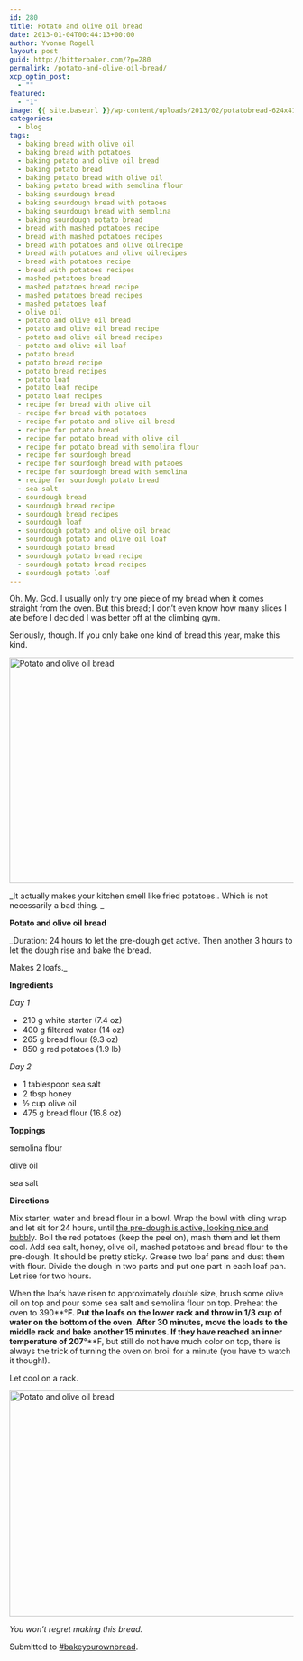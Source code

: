 ```yaml
---
id: 280
title: Potato and olive oil bread
date: 2013-01-04T00:44:13+00:00
author: Yvonne Rogell
layout: post
guid: http://bitterbaker.com/?p=280
permalink: /potato-and-olive-oil-bread/
xcp_optin_post:
  - ""
featured:
  - "1"
image: {{ site.baseurl }}/wp-content/uploads/2013/02/potatobread-624x414.jpg
categories:
  - blog
tags:
  - baking bread with olive oil
  - baking bread with potatoes
  - baking potato and olive oil bread
  - baking potato bread
  - baking potato bread with olive oil
  - baking potato bread with semolina flour
  - baking sourdough bread
  - baking sourdough bread with potaoes
  - baking sourdough bread with semolina
  - baking sourdough potato bread
  - bread with mashed potatoes recipe
  - bread with mashed potatoes recipes
  - bread with potatoes and olive oilrecipe
  - bread with potatoes and olive oilrecipes
  - bread with potatoes recipe
  - bread with potatoes recipes
  - mashed potatoes bread
  - mashed potatoes bread recipe
  - mashed potatoes bread recipes
  - mashed potatoes loaf
  - olive oil
  - potato and olive oil bread
  - potato and olive oil bread recipe
  - potato and olive oil bread recipes
  - potato and olive oil loaf
  - potato bread
  - potato bread recipe
  - potato bread recipes
  - potato loaf
  - potato loaf recipe
  - potato loaf recipes
  - recipe for bread with olive oil
  - recipe for bread with potatoes
  - recipe for potato and olive oil bread
  - recipe for potato bread
  - recipe for potato bread with olive oil
  - recipe for potato bread with semolina flour
  - recipe for sourdough bread
  - recipe for sourdough bread with potaoes
  - recipe for sourdough bread with semolina
  - recipe for sourdough potato bread
  - sea salt
  - sourdough bread
  - sourdough bread recipe
  - sourdough bread recipes
  - sourdough loaf
  - sourdough potato and olive oil bread
  - sourdough potato and olive oil loaf
  - sourdough potato bread
  - sourdough potato bread recipe
  - sourdough potato bread recipes
  - sourdough potato loaf
---
```

Oh. My. God. I usually only try one piece of my bread when it comes straight from the oven. But this bread; I don&#8217;t even know how many slices I ate before I decided I was better off at the climbing gym.

Seriously, though. If you only bake one kind of bread this year, make this kind.

[<img class="pinthis" title="Potato and olive oil bread | bitterbaker.com" alt="Potato and olive oil bread " src="http://bitterbaker.com/images/potatobread.jpg" width="600" height="399" />](http://bitterbaker.com/?p=316)
  
_It actually makes your kitchen smell like fried potatoes.. Which is not necessarily a bad thing. _

**Potato and olive oil bread**

_Duration: 24 hours to let the pre-dough get active. Then another 3 hours to let the dough rise and bake the bread.
  
Makes 2 loafs._

**Ingredients**
  
_Day 1_

  * 210 g white starter (7.4 oz)
  * 400 g filtered water (14 oz)
  * 265 g bread flour (9.3 oz)
  * 850 g red potatoes (1.9 lb)

_Day 2_

  * 1 tablespoon sea salt
  * 2 tbsp honey
  * ½ cup olive oil
  * 475 g bread flour (16.8 oz)

**Toppings**
  
semolina flour
  
olive oil
  
sea salt

**Directions**
  
Mix starter, water and bread flour in a bowl. Wrap the bowl with cling wrap and let sit for 24 hours, until [the pre-dough is active, looking nice and bubbl](http://bitterbaker.com/what-an-active-pre-dough-looks-like/ "What an active pre-dough looks like")y. Boil the red potatoes (keep the peel on), mash them and let them cool. Add sea salt, honey, olive oil, mashed potatoes and bread flour to the pre-dough. It should be pretty sticky. Grease two loaf pans and dust them with flour. Divide the dough in two parts and put one part in each loaf pan. Let rise for two hours.

When the loafs have risen to approximately double size, brush some olive oil on top and pour some sea salt and semolina flour on top. Preheat the oven to 390**°**F. Put the loafs on the lower rack and throw in 1/3 cup of water on the bottom of the oven. After 30 minutes, move the loads to the middle rack and bake another 15 minutes. If they have reached an inner temperature of 207**°**F, but still do not have much color on top, there is always the trick of turning the oven on broil for a minute (you have to watch it though!).

Let cool on a rack.

[<img class="pinthis" title="Potato and olive oil bread | bitterbaker.com" alt="Potato and olive oil bread " src="http://bitterbaker.com/images/potatobreadslice.jpg" width="600" height="399" />](http://bitterbaker.com/?p=316)
  
_You won&#8217;t regret making this bread._

Submitted to [#bakeyourownbread](http://www.roxanashomebaking.com/bake-your-own-bread/).

&nbsp;